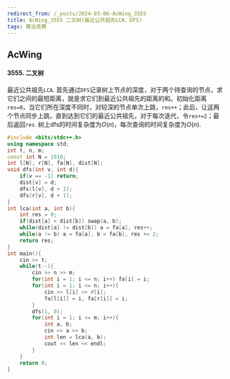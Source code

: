 ```yaml
---
redirect_from: /_posts/2024-03-06-AcWing_3555
title: AcWing_3555 二叉树(最近公共祖先LCA、DFS)
tags: 算法竞赛
---
```


## AcWing

####  3555. 二叉树

最近公共祖先`LCA`. 首先通过`DFS`记录树上节点的深度，对于两个待查询的节点，求它们之间的最短距离，就是求它们到最近公共祖先的距离的和。初始化距离`res=0`，当它们所在深度不同时，对较深的节点单次上跳，`res++`；此后，让这两个节点同步上跳，直到达到它们的最近公共祖先，对于每次迭代，令`res+=2`；最后返回`res`. 树上dfs的时间复杂度为$O(n)$，每次查询的时间复杂度为$O(n)$.

```cpp
#include <bits/stdc++.h>
using namespace std;
int t, n, m;
const int N = 1010;
int l[N], r[N], fa[N], dist[N];
void dfs(int v, int d){
    if(v == -1) return;
    dist[v] = d;
    dfs(l[v], d + 1);
    dfs(r[v], d + 1);
}
int lca(int a, int b){
    int res = 0;
    if(dist[a] < dist[b]) swap(a, b);
    while(dist[a] != dist[b]) a = fa[a], res++;
    while(a != b) a = fa[a], b = fa[b], res += 2;
    return res;
}
int main(){
    cin >> t;
    while(t--){
        cin >> n >> m;
        for(int i = 1; i <= n; i++) fa[i] = i;
        for(int i = 1; i <= n; i++){
            cin >> l[i] >> r[i];
            fa[l[i]] = i, fa[r[i]] = i;
        }
        dfs(1, 0);
        for(int i = 1; i <= m; i++){
            int a, b;
            cin >> a >> b;
            int len = lca(a, b);
            cout << len << endl;
        }
    }
    return 0;
}
```